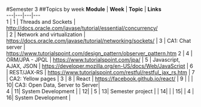 #Semester 3
##Topics by week
**Module**	| **Week**	| **Topic** |	**Links**  
---|---|---|---  
1	| 1	| Threads and Sockets	| http://docs.oracle.com/javase/tutorial/essential/concurrency/  
	| 2	| Network and virtualization	| https://docs.oracle.com/javase/tutorial/networking/sockets/
	| 3	| CA1: Chat server	| https://www.tutorialspoint.com/design_pattern/observer_pattern.htm
2	| 4	| ORM/JPA - JPQL	| https://www.tutorialspoint.com/jpa/
	| 5	| Javascript, AJAX, JSON	| https://developer.mozilla.org/en-US/docs/Web/JavaScript
	| 6	| REST/JAX-RS	| https://www.tutorialspoint.com/restful/restful_jax_rs.htm
	| 7	| CA2: Yellow pages	| 
3	| 8	| React	| https://facebook.github.io/react/
	| 9	| 	| 
	| 10| 	CA3: Open Data, Server to Server| 	
4	| 11| 	System Development	| 
	| 12| 		| 
5	| 13| 	Semester project	| 
	| 14| 		| 
	| 15| 		| 
4	| 16| 	System Development	| 

